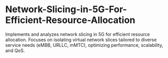# Network-Slicing-in-5G-For-Efficient-Resource-Allocation
Implements and analyzes network slicing in 5G for efficient resource allocation. Focuses on isolating virtual network slices tailored to diverse service needs (eMBB, URLLC, mMTC), optimizing performance, scalability, and QoS.
